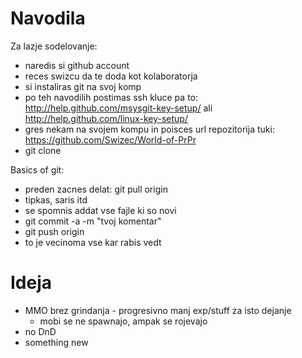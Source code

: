 
# Navodila

Za lazje sodelovanje:

 * naredis si github account
 * reces swizcu da te doda kot kolaboratorja
 * si instaliras git na svoj komp
 * po teh navodilih postimas ssh kluce pa to: http://help.github.com/msysgit-key-setup/ ali http://help.github.com/linux-key-setup/
 * gres nekam na svojem kompu in poisces url repozitorija tuki: https://github.com/Swizec/World-of-PrPr
 * git clone <url>

Basics of git:

 * preden zacnes delat: git pull origin
 * tipkas, saris itd
 * se spomnis addat vse fajle ki so novi
 * git commit -a -m "tvoj komentar"
 * git push origin
 * to je vecinoma vse kar rabis vedt


# Ideja

 * MMO brez grindanja - progresivno manj exp/stuff za isto dejanje
    * mobi se ne spawnajo, ampak se rojevajo
 * no DnD
 * something new